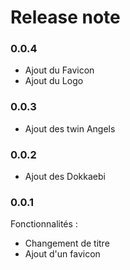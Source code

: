 # Release note

### 0.0.4

- Ajout du Favicon
- Ajout du Logo

### 0.0.3

- Ajout des twin Angels

### 0.0.2

- Ajout des Dokkaebi

### 0.0.1

Fonctionnalités :
- Changement de titre
- Ajout d'un favicon

